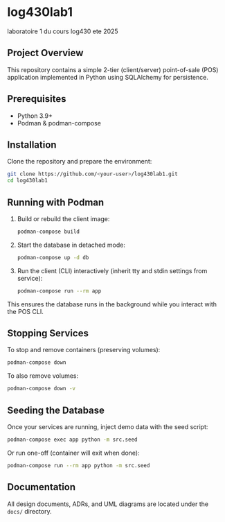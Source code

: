 <!-- filepath: /home/log430/log430lab1/README.md -->

# log430lab1

laboratoire 1 du cours log430 ete 2025

## Project Overview

This repository contains a simple 2-tier (client/server) point-of-sale (POS) application implemented in Python using SQLAlchemy for persistence.

## Prerequisites

- Python 3.9+
- Podman & podman-compose

## Installation

Clone the repository and prepare the environment:

```bash
git clone https://github.com/<your-user>/log430lab1.git
cd log430lab1
```

## Running with Podman

1. Build or rebuild the client image:

   ```bash
   podman-compose build
   ```

2. Start the database in detached mode:

   ```bash
   podman-compose up -d db
   ```

3. Run the client (CLI) interactively (inherit tty and stdin settings from service):

   ```bash
   podman-compose run --rm app
   ```

This ensures the database runs in the background while you interact with the POS CLI.

## Stopping Services

To stop and remove containers (preserving volumes):

```bash
podman-compose down
```

To also remove volumes:

```bash
podman-compose down -v
```

## Seeding the Database

Once your services are running, inject demo data with the seed script:

```bash
podman-compose exec app python -m src.seed
```

Or run one-off (container will exit when done):

```bash
podman-compose run --rm app python -m src.seed
```

## Documentation

All design documents, ADRs, and UML diagrams are located under the `docs/` directory.
